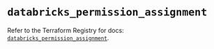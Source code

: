 # `databricks_permission_assignment`

Refer to the Terraform Registry for docs: [`databricks_permission_assignment`](https://registry.terraform.io/providers/databricks/databricks/1.69.0/docs/resources/permission_assignment).

